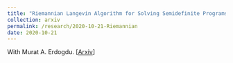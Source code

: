 ```yaml
---
title: "Riemannian Langevin Algorithm for Solving Semidefinite Programs"
collection: arxiv
permalink: /research/2020-10-21-Riemannian
date: 2020-10-21
---
```


With Murat A. Erdogdu. 
\[[Arxiv](https://arxiv.org/abs/2010.11176)\] 


